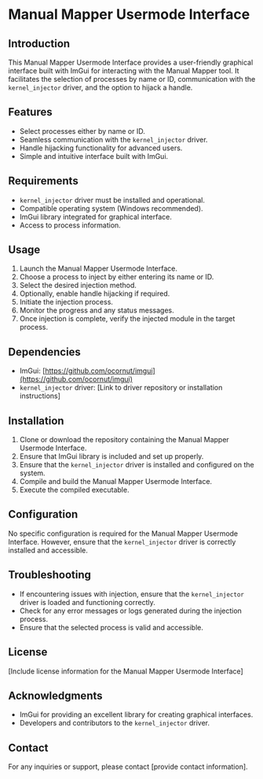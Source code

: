 # Manual Mapper Usermode Interface

## Introduction

This Manual Mapper Usermode Interface provides a user-friendly graphical interface built with ImGui for interacting with the Manual Mapper tool. It facilitates the selection of processes by name or ID, communication with the `kernel_injector` driver, and the option to hijack a handle.

## Features

- Select processes either by name or ID.
- Seamless communication with the `kernel_injector` driver.
- Handle hijacking functionality for advanced users.
- Simple and intuitive interface built with ImGui.

## Requirements

- `kernel_injector` driver must be installed and operational.
- Compatible operating system (Windows recommended).
- ImGui library integrated for graphical interface.
- Access to process information.

## Usage

1. Launch the Manual Mapper Usermode Interface.
2. Choose a process to inject by either entering its name or ID.
3. Select the desired injection method.
4. Optionally, enable handle hijacking if required.
5. Initiate the injection process.
6. Monitor the progress and any status messages.
7. Once injection is complete, verify the injected module in the target process.

## Dependencies

- ImGui: [https://github.com/ocornut/imgui](https://github.com/ocornut/imgui)
- `kernel_injector` driver: [Link to driver repository or installation instructions]

## Installation

1. Clone or download the repository containing the Manual Mapper Usermode Interface.
2. Ensure that ImGui library is included and set up properly.
3. Ensure that the `kernel_injector` driver is installed and configured on the system.
4. Compile and build the Manual Mapper Usermode Interface.
5. Execute the compiled executable.

## Configuration

No specific configuration is required for the Manual Mapper Usermode Interface. However, ensure that the `kernel_injector` driver is correctly installed and accessible.

## Troubleshooting

- If encountering issues with injection, ensure that the `kernel_injector` driver is loaded and functioning correctly.
- Check for any error messages or logs generated during the injection process.
- Ensure that the selected process is valid and accessible.

## License

[Include license information for the Manual Mapper Usermode Interface]

## Acknowledgments

- ImGui for providing an excellent library for creating graphical interfaces.
- Developers and contributors to the `kernel_injector` driver.

## Contact

For any inquiries or support, please contact [provide contact information].
